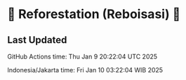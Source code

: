 
# 🌳 Reforestation (Reboisasi) 🌲

## Last Updated

GitHub Actions time: Thu Jan  9 20:22:04 UTC 2025

Indonesia/Jakarta time: Fri Jan 10 03:22:04 WIB 2025
